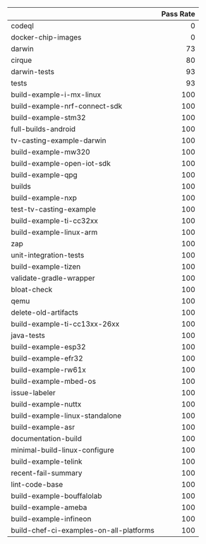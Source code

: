 |                                         |   Pass Rate |
|:----------------------------------------|------------:|
| codeql                                  |           0 |
| docker-chip-images                      |           0 |
| darwin                                  |          73 |
| cirque                                  |          80 |
| darwin-tests                            |          93 |
| tests                                   |          93 |
| build-example-i-mx-linux                |         100 |
| build-example-nrf-connect-sdk           |         100 |
| build-example-stm32                     |         100 |
| full-builds-android                     |         100 |
| tv-casting-example-darwin               |         100 |
| build-example-mw320                     |         100 |
| build-example-open-iot-sdk              |         100 |
| build-example-qpg                       |         100 |
| builds                                  |         100 |
| build-example-nxp                       |         100 |
| test-tv-casting-example                 |         100 |
| build-example-ti-cc32xx                 |         100 |
| build-example-linux-arm                 |         100 |
| zap                                     |         100 |
| unit-integration-tests                  |         100 |
| build-example-tizen                     |         100 |
| validate-gradle-wrapper                 |         100 |
| bloat-check                             |         100 |
| qemu                                    |         100 |
| delete-old-artifacts                    |         100 |
| build-example-ti-cc13xx-26xx            |         100 |
| java-tests                              |         100 |
| build-example-esp32                     |         100 |
| build-example-efr32                     |         100 |
| build-example-rw61x                     |         100 |
| build-example-mbed-os                   |         100 |
| issue-labeler                           |         100 |
| build-example-nuttx                     |         100 |
| build-example-linux-standalone          |         100 |
| build-example-asr                       |         100 |
| documentation-build                     |         100 |
| minimal-build-linux-configure           |         100 |
| build-example-telink                    |         100 |
| recent-fail-summary                     |         100 |
| lint-code-base                          |         100 |
| build-example-bouffalolab               |         100 |
| build-example-ameba                     |         100 |
| build-example-infineon                  |         100 |
| build-chef-ci-examples-on-all-platforms |         100 |